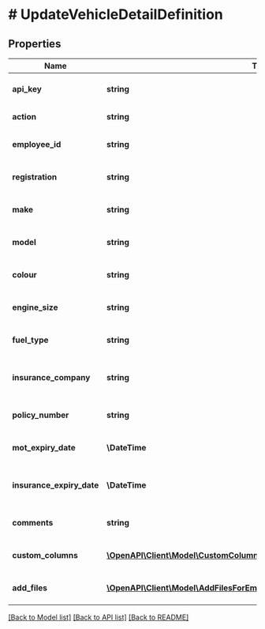 # # UpdateVehicleDetailDefinition

## Properties

Name | Type | Description | Notes
------------ | ------------- | ------------- | -------------
**api_key** | **string** | APIKey to update employee vehicle detail |
**action** | **string** | Action name &#x3D; UpdateVehicleDetail |
**employee_id** | **string** | Employee id to update employee&#39;s vehicle detail |
**registration** | **string** | Registration to update employee&#39;s vehicle detail |
**make** | **string** | Make to update employee&#39;s vehicle detail | [optional]
**model** | **string** | Model to update employee&#39;s vehicle detail | [optional]
**colour** | **string** | Colour to update employee&#39;s vehicle detail | [optional]
**engine_size** | **string** | EngineSize to update employee&#39;s vehicle detail | [optional]
**fuel_type** | **string** | FuelType to update employee&#39;s vehicle detail | [optional]
**insurance_company** | **string** | InsuranceCompany to update employee&#39;s vehicle detail | [optional]
**policy_number** | **string** | PolicyNumber to update employee&#39;s vehicle detail | [optional]
**mot_expiry_date** | **\DateTime** | MOTExpiryDate to update employee&#39;s vehicle detail | [optional]
**insurance_expiry_date** | **\DateTime** | InsuranceExpiryDate to update employee&#39;s vehicle detail | [optional]
**comments** | **string** | Comments to update employee&#39;s vehicle detail | [optional]
**custom_columns** | [**\OpenAPI\Client\Model\CustomColumnsForEmployeeVehicleUpdateArrayInner[]**](CustomColumnsForEmployeeVehicleUpdateArrayInner.md) | CustomColumns to update employee&#39;s vehicle detail | [optional]
**add_files** | [**\OpenAPI\Client\Model\AddFilesForEmployeeVehicleUpdateArrayInner[]**](AddFilesForEmployeeVehicleUpdateArrayInner.md) | AddFiles to update employee&#39;s vehicle detail | [optional]

[[Back to Model list]](../../README.md#models) [[Back to API list]](../../README.md#endpoints) [[Back to README]](../../README.md)
